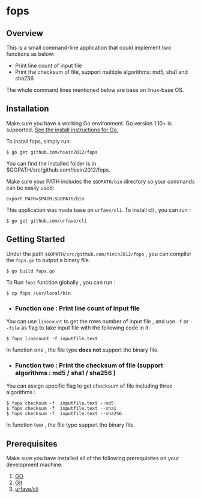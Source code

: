# fops
## Overview

This is a small command-line application that could implement two functions as below:
- Print line count of input file
- Print the checksum of file, support multiple algorithms: md5, sha1 and sha256

The whole command lines mentioned  below are base on linux-base OS.

## Installation

Make sure you have a working Go environment. Go version 1.10+ is supported. [See the install instructions for Go.](http://golang.org/doc/install.html)

To install fops, simply run:

```
$ go get github.com/hiein2012/fops
```
You can find the installed folder is in $GOPATH/src/github.com/hiein2012/fops.

Make sure your PATH includes the `$GOPATH/bin` directory so your commands can be easily used:

```
export PATH=$PATH:$GOPATH/bin
```
This application was made base on `urfave/cli`. To install cli , you can run :

```
$ go get github.com/urfave/cli
```

## Getting Started

Under the path `$GOPATH/src/github.com/hiein2012/fops` , you can compiler the `fops.go` to output a binary file.

```
$ go build fops.go
```

To Run `fops` function globally , you can run : 

``` 
$ cp fops /usr/local/bin 
```

- ### Function one : Print line count of input file

You can use `linecount` to get the rows number of input file , and use `-f` or `--file` as flag to take input file with the following code in it:

```
$ fops linecount -f inputfile.text
```
In function one , the file type **does not** support the binary file.

- ### Function two : Print the checksum of file (support algorithms : md5 / sha1 / sha256 )

You can assign specific flag to get checksum of file including three algorithms :
```
$ fops checksum -f  inputfile.text --md5 
$ fops checksum -f  inputfile.text --sha1
$ fops checksum -f  inputfile.text --sha256
```
In function two , the file type support the binary file.

##  Prerequisites

Make sure you have installed all of the following prerequisites on your development machine:

1. [GO](https://golang.org/dl/) 
2. [Git](https://git-scm.com/downloads)
3. [urfave/cli](https://github.com/urfave/cli)

